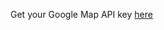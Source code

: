 Get your Google Map API key [here](https://developers.google.com/maps/documentation/javascript/tutorial?hl=en#api_key)